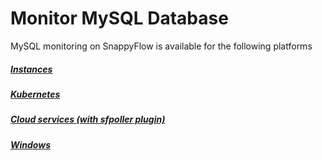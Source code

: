 # Monitor MySQL Database

MySQL monitoring on SnappyFlow is available for the following platforms

##### [Instances](/docs/integrations/mysql/mysql_instances)

##### [Kubernetes](/docs/integrations/mysql/mysql_kubernetes)

##### [Cloud services (with sfpoller plugin)](/docs/integrations/mysql/mysql_sfpoller)

##### [Windows](/docs/integrations/mysql/mysql_windows)

